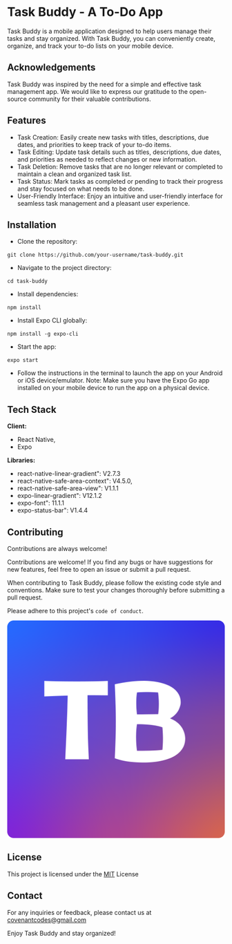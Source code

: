 
# Task Buddy - A To-Do App

Task Buddy is a mobile application designed to help users manage their tasks and stay organized. With Task Buddy, you can conveniently create, organize, and track your to-do lists on your mobile device.


## Acknowledgements

Task Buddy was inspired by the need for a simple and effective task management app.
We would like to express our gratitude to the open-source community for their valuable contributions.


## Features
- Task Creation: Easily create new tasks with titles, descriptions, due dates, and priorities to keep track of your to-do items.
- Task Editing: Update task details such as titles, descriptions, due dates, and priorities as needed to reflect changes or new information.
- Task Deletion: Remove tasks that are no longer relevant or completed to maintain a clean and organized task list.
- Task Status: Mark tasks as completed or pending to track their progress and stay focused on what needs to be done.
- User-Friendly Interface: Enjoy an intuitive and user-friendly interface for seamless task management and a pleasant user experience.



## Installation
    
- Clone the repository: 
```
git clone https://github.com/your-username/task-buddy.git
```
- Navigate to the project directory: 
```
cd task-buddy
```
- Install dependencies: 
```
npm install
```
- Install Expo CLI globally: 
```
npm install -g expo-cli
```
- Start the app: 
```
expo start
```
- Follow the instructions in the terminal to launch the app on your Android or iOS device/emulator.
Note: Make sure you have the Expo Go app installed on your mobile device to run the app on a physical device.
## Tech Stack

**Client:** 
- React Native,
-  Expo

**Libraries:** 
- react-native-linear-gradient": V2.7.3
- react-native-safe-area-context": V4.5.0,
- react-native-safe-area-view": V1.1.1
- expo-linear-gradient": V12.1.2
- expo-font": 11.1.1
- expo-status-bar": V1.4.4



## Contributing

Contributions are always welcome!

Contributions are welcome! If you find any bugs or have suggestions for new features, feel free to open an issue or submit a pull request.

When contributing to Task Buddy, please follow the existing code style and conventions. Make sure to test your changes thoroughly before submitting a pull request.

Please adhere to this project's `code of conduct`.


![Logo](./assets/icon.png)


## License

This project is licensed under the [MIT](https://choosealicense.com/licenses/mit/) License


## Contact

For any inquiries or feedback, please contact us at covenantcodes@gmail.com

Enjoy Task Buddy and stay organized!

